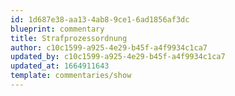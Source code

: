 ```yaml
---
id: 1d687e38-aa13-4ab8-9ce1-6ad1856af3dc
blueprint: commentary
title: Strafprozessordnung
author: c10c1599-a925-4e29-b45f-a4f9934c1ca7
updated_by: c10c1599-a925-4e29-b45f-a4f9934c1ca7
updated_at: 1664911643
template: commentaries/show
---
```

